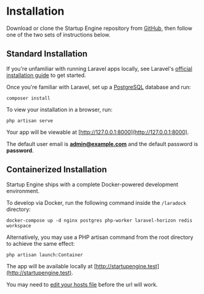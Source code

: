 # Installation

Download or clone the Startup Engine repository from [GitHub](https://github.com/startupengine/startupengine), then follow one of the two sets of instructions below. 

## Standard Installation

If you're unfamiliar with running Laravel apps locally, see Laravel's [official installation guide](https://laravel.com/docs/5.6/installation) to get started.

Once you're familiar with Laravel, set up a [PostgreSQL](https://www.postgresql.org/) database and run:

`composer install`

To view your installation in a browser, run:

`php artisan serve`

Your app will be viewable at [http://127.0.0.1:8000](http://127.0.0.1:8000).

The default user email is **admin@example.com** and the default password is **password**.

## Containerized Installation

Startup Engine ships with a complete Docker-powered development environment. 

To develop via Docker, run the following command inside the `/laradock` directory:

`docker-compose up -d nginx postgres php-worker laravel-horizon redis workspace`

Alternatively, you may use a PHP artisan command from the root directory to achieve the same effect:

`php artisan launch:Container`

The app will be available locally at [http://startupengine.test](http://startupengine.test).

You may need to [edit your hosts file](https://www.imore.com/how-edit-your-macs-hosts-file-and-why-you-would-want) before the url will work.